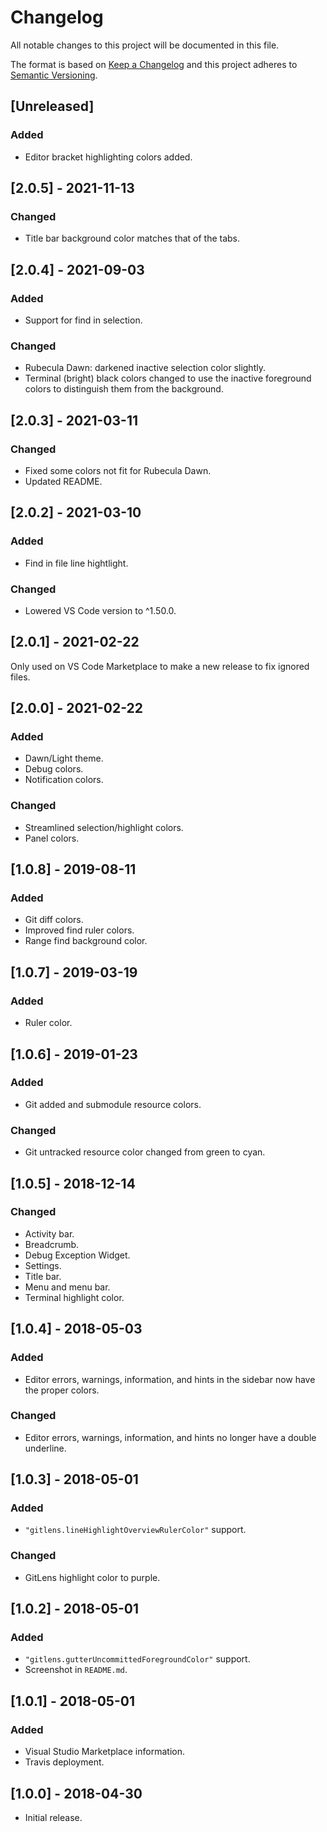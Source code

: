 # Changelog

All notable changes to this project will be documented in this file.

The format is based on [Keep a Changelog](http://keepachangelog.com/en/1.0.0/)
and this project adheres to [Semantic Versioning](http://semver.org/spec/v2.0.0.html).

## [Unreleased]

### Added
- Editor bracket highlighting colors added.

## [2.0.5] - 2021-11-13

### Changed
- Title bar background color matches that of the tabs.

## [2.0.4] - 2021-09-03

### Added
- Support for find in selection.

### Changed
- Rubecula Dawn: darkened inactive selection color slightly.
- Terminal (bright) black colors changed to use the inactive foreground colors to distinguish them from the background.

## [2.0.3] - 2021-03-11

### Changed
- Fixed some colors not fit for Rubecula Dawn.
- Updated README.

## [2.0.2] - 2021-03-10

### Added
- Find in file line hightlight.

### Changed
- Lowered VS Code version to ^1.50.0.

## [2.0.1] - 2021-02-22

Only used on VS Code Marketplace to make a new release to fix ignored files.

## [2.0.0] - 2021-02-22

### Added
- Dawn/Light theme.
- Debug colors.
- Notification colors.

### Changed
- Streamlined selection/highlight colors.
- Panel colors.

## [1.0.8] - 2019-08-11

### Added
- Git diff colors.
- Improved find ruler colors.
- Range find background color.

## [1.0.7] - 2019-03-19

### Added
- Ruler color.

## [1.0.6] - 2019-01-23

### Added
- Git added and submodule resource colors.

### Changed
- Git untracked resource color changed from green to cyan.

## [1.0.5] - 2018-12-14

### Changed

- Activity bar.
- Breadcrumb.
- Debug Exception Widget.
- Settings.
- Title bar.
- Menu and menu bar.
- Terminal highlight color.

## [1.0.4] - 2018-05-03

### Added
- Editor errors, warnings, information, and hints in the sidebar now have the proper colors.

### Changed
- Editor errors, warnings, information, and hints no longer have a double underline.

## [1.0.3] - 2018-05-01

### Added
- `"gitlens.lineHighlightOverviewRulerColor"` support.

### Changed
- GitLens highlight color to purple.

## [1.0.2] - 2018-05-01

### Added
- `"gitlens.gutterUncommittedForegroundColor"` support.
- Screenshot in `README.md`.

## [1.0.1] - 2018-05-01

### Added
- Visual Studio Marketplace information.
- Travis deployment.

## [1.0.0] - 2018-04-30

- Initial release.

